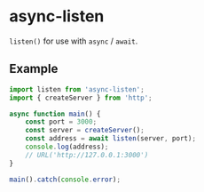 # async-listen

`listen()` for use with `async` / `await`.

## Example

```typescript
import listen from 'async-listen';
import { createServer } from 'http';

async function main() {
	const port = 3000;
	const server = createServer();
	const address = await listen(server, port);
	console.log(address);
	// URL('http://127.0.0.1:3000')
}

main().catch(console.error);
```
